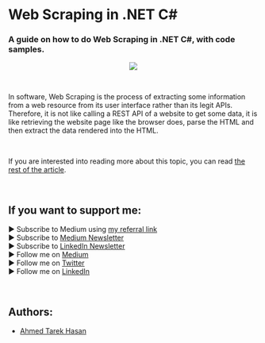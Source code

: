 <link rel="canonical" href="https://www.developmentsimplyput.com/post/web-scraping-in-net-c" />

# Web Scraping in .NET C#
### A guide on how to do Web Scraping in .NET C#, with code samples.

<p align="center">
  <img src="https://static.wixstatic.com/media/488a99_60e0be82c2d94c559504be2afe5f46c8~mv2.png/v1/fill/w_827,h_558,al_c,q_90,enc_auto/488a99_60e0be82c2d94c559504be2afe5f46c8~mv2.png">
</p>

<br/>

<p>
In software, Web Scraping is the process of extracting some information from a web resource from its user interface rather than its legit APIs. Therefore, it is not like calling a REST API of a website to get some data, it is like retrieving the website page like the browser does, parse the HTML and then extract the data rendered into the HTML.
</p>

<br/>

If you are interested into reading more about this topic, you can read [the rest of the article][Article]. 

<br/>

## If you want to support me:
▶ Subscribe to Medium using [my referral link][Membership]<br/>
▶ Subscribe to [Medium Newsletter][Subscribe]<br/>
▶ Subscribe to [LinkedIn Newsletter][Newsletter]<br/>
▶ Follow me on [Medium][Blog]<br/>
▶ Follow me on [Twitter][Twitter]<br/>
▶ Follow me on [LinkedIn][LinkedIn]

<br/>

## Authors:
* [Ahmed Tarek Hasan]


[Ahmed Tarek Hasan]: https://medium.com/@eng_ahmed.tarek
[Blog]: https://medium.com/@eng_ahmed.tarek
[Membership]: https://medium.com/@eng_ahmed.tarek/membership
[Subscribe]: https://medium.com/subscribe/@eng_ahmed.tarek
[Twitter]: https://twitter.com/AhmedTarekHasa1
[LinkedIn]: https://www.linkedin.com/in/atarekhasan/
[Friend Links]: https://www.linkedin.com/feed/update/urn:li:activity:6866082670108143616/
[Newsletter]: https://www.linkedin.com/newsletters/development-simply-put-6866647119655247872/
[Article]: https://www.developmentsimplyput.com/post/web-scraping-in-net-c
